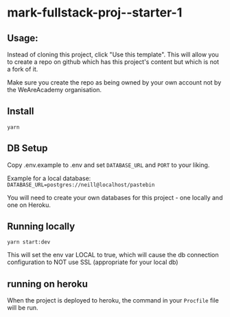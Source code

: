 # mark-fullstack-proj--starter-1

## Usage:

Instead of cloning this project, click "Use this template".  This will allow you to create a repo on github which has this project's content but which is not a fork of it.

Make sure you create the repo as being owned by your own account not by the WeAreAcademy organisation.


## Install

`yarn`

## DB Setup

Copy .env.example to .env and set `DATABASE_URL` and `PORT` to your liking.

Example for a local database: `DATABASE_URL=postgres://neill@localhost/pastebin`

You will need to create your own databases for this project - one locally and one on Heroku.

## Running locally

`yarn start:dev`

This will set the env var LOCAL to true, which will cause the db connection configuration to NOT use SSL (appropriate for your local db)

## running on heroku

When the project is deployed to heroku, the command in your `Procfile` file will be run.
